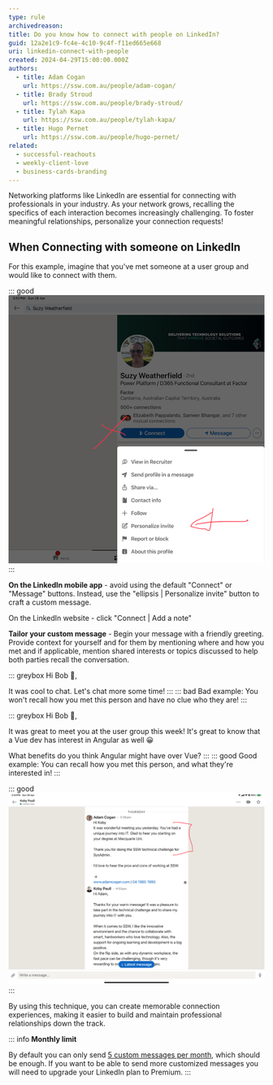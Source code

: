 ```yaml
---
type: rule
archivedreason:
title: Do you know how to connect with people on LinkedIn?
guid: 12a2e1c9-fc4e-4c10-9c4f-f11ed665e668
uri: linkedin-connect-with-people
created: 2024-04-29T15:00:00.000Z
authors: 
  - title: Adam Cogan
    url: https://ssw.com.au/people/adam-cogan/
  - title: Brady Stroud
    url: https://ssw.com.au/people/brady-stroud/
  - title: Tylah Kapa
    url: https://ssw.com.au/people/tylah-kapa/
  - title: Hugo Pernet
    url: https://ssw.com.au/people/hugo-pernet/
related:
  - successful-reachouts
  - weekly-client-love
  - business-cards-branding
---
```


Networking platforms like LinkedIn are essential for connecting with professionals in your industry. As your network grows, recalling the specifics of each interaction becomes increasingly challenging. To foster meaningful relationships, personalize your connection requests!

<!--endintro-->

## When Connecting with someone on LinkedIn

For this example, imagine that you've met someone at a user group and would like to connect with them.

::: good
![Good Example: Use "Personalize invite" instead of "Connect" or "Follow"](personnalize-invite.jpeg)
:::

**On the LinkedIn mobile app** - avoid using the default "Connect" or "Message" buttons. Instead, use the "ellipsis | Personalize invite" button to craft a custom message.

   On the LinkedIn website - click "Connect | Add a note"

**Tailor your custom message** - Begin your message with a friendly greeting. Provide context for yourself and for them by mentioning where and how you met and if applicable, mention shared interests or topics discussed to help both parties recall the conversation.

::: greybox
Hi Bob 👋,

It was cool to chat. Let's chat more some time!
:::
::: bad
Bad example: You won't recall how you met this person and have no clue who they are!
:::

::: greybox
Hi Bob 👋,

It was great to meet you at the user group this week! It's great to know that a Vue dev has interest in Angular as well 😀  

What benefits do you think Angular might have over Vue?
:::
::: good
Good example: You can recall how you met this person, and what they're interested in!
:::

::: good
![Good Example: The red part will be useful to remember the person, the rest is to create a soft engagement](context-message.jpeg)
:::

By using this technique, you can create memorable connection experiences, making it easier to build and maintain professional relationships down the track.

::: info
**Monthly limit**

By default you can only send [5 custom messages per month](https://www.linkedin.com/help/linkedin/answer/a563153), which should be enough. If you want to be able to send more customized messages you will need to upgrade your LinkedIn plan to Premium.
:::
